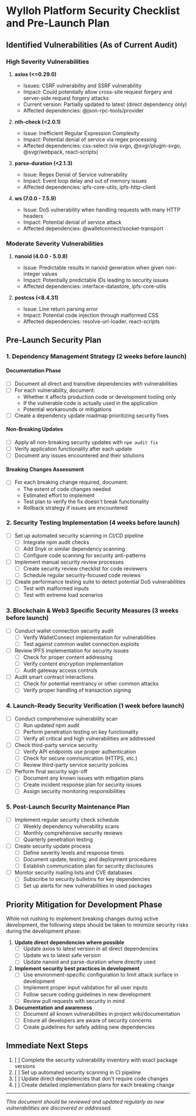 # Wylloh Platform Security Checklist and Pre-Launch Plan

## Identified Vulnerabilities (As of Current Audit)

### High Severity Vulnerabilities
1. **axios (<=0.29.0)**
   - Issues: CSRF vulnerability and SSRF vulnerability
   - Impact: Could potentially allow cross-site request forgery and server-side request forgery attacks
   - Current version: Partially updated to latest (direct dependency only)
   - Affected dependencies: @json-rpc-tools/provider

2. **nth-check (<2.0.1)**
   - Issue: Inefficient Regular Expression Complexity
   - Impact: Potential denial of service via regex processing
   - Affected dependencies: css-select (via svgo, @svgr/plugin-svgo, @svgr/webpack, react-scripts)

3. **parse-duration (<2.1.3)**
   - Issue: Regex Denial of Service vulnerability
   - Impact: Event loop delay and out of memory issues
   - Affected dependencies: ipfs-core-utils, ipfs-http-client

4. **ws (7.0.0 - 7.5.9)**
   - Issue: DoS vulnerability when handling requests with many HTTP headers
   - Impact: Potential denial of service attack
   - Affected dependencies: @walletconnect/socket-transport

### Moderate Severity Vulnerabilities
1. **nanoid (4.0.0 - 5.0.8)**
   - Issue: Predictable results in nanoid generation when given non-integer values
   - Impact: Potentially predictable IDs leading to security issues
   - Affected dependencies: interface-datastore, ipfs-core-utils

2. **postcss (<8.4.31)**
   - Issue: Line return parsing error
   - Impact: Potential code injection through malformed CSS
   - Affected dependencies: resolve-url-loader, react-scripts

## Pre-Launch Security Plan

### 1. Dependency Management Strategy (2 weeks before launch)

#### Documentation Phase
- [ ] Document all direct and transitive dependencies with vulnerabilities
- [ ] For each vulnerability, document:
  - Whether it affects production code or development tooling only
  - If the vulnerable code is actually used in the application
  - Potential workarounds or mitigations
- [ ] Create a dependency update roadmap prioritizing security fixes

#### Non-Breaking Updates
- [ ] Apply all non-breaking security updates with `npm audit fix`
- [ ] Verify application functionality after each update
- [ ] Document any issues encountered and their solutions

#### Breaking Changes Assessment
- [ ] For each breaking change required, document:
  - The extent of code changes needed
  - Estimated effort to implement
  - Test plan to verify the fix doesn't break functionality
  - Rollback strategy if issues are encountered

### 2. Security Testing Implementation (4 weeks before launch)

- [ ] Set up automated security scanning in CI/CD pipeline
  - [ ] Integrate npm audit checks
  - [ ] Add Snyk or similar dependency scanning
  - [ ] Configure code scanning for security anti-patterns
- [ ] Implement manual security review processes
  - [ ] Create security review checklist for code reviewers
  - [ ] Schedule regular security-focused code reviews
- [ ] Create performance testing suite to detect potential DoS vulnerabilities
  - [ ] Test with malformed inputs
  - [ ] Test with extreme load scenarios

### 3. Blockchain & Web3 Specific Security Measures (3 weeks before launch)

- [ ] Conduct wallet connection security audit
  - [ ] Verify WalletConnect implementation for vulnerabilities
  - [ ] Test against common wallet connection exploits
- [ ] Review IPFS implementation for security issues
  - [ ] Check for proper content addressing
  - [ ] Verify content encryption implementation
  - [ ] Audit gateway access controls
- [ ] Audit smart contract interactions
  - [ ] Check for potential reentrancy or other common attacks
  - [ ] Verify proper handling of transaction signing

### 4. Launch-Ready Security Verification (1 week before launch)

- [ ] Conduct comprehensive vulnerability scan
  - [ ] Run updated npm audit
  - [ ] Perform penetration testing on key functionality
  - [ ] Verify all critical and high vulnerabilities are addressed
- [ ] Check third-party service security
  - [ ] Verify API endpoints use proper authentication
  - [ ] Check for secure communication (HTTPS, etc.)
  - [ ] Review third-party service security policies
- [ ] Perform final security sign-off
  - [ ] Document any known issues with mitigation plans
  - [ ] Create incident response plan for security issues
  - [ ] Assign security monitoring responsibilities

### 5. Post-Launch Security Maintenance Plan

- [ ] Implement regular security check schedule
  - [ ] Weekly dependency vulnerability scans
  - [ ] Monthly comprehensive security reviews
  - [ ] Quarterly penetration testing
- [ ] Create security update process
  - [ ] Define severity levels and response times
  - [ ] Document update, testing, and deployment procedures
  - [ ] Establish communication plan for security disclosures
- [ ] Monitor security mailing lists and CVE databases
  - [ ] Subscribe to security bulletins for key dependencies
  - [ ] Set up alerts for new vulnerabilities in used packages

## Priority Mitigation for Development Phase

While not rushing to implement breaking changes during active development, the following steps should be taken to minimize security risks during the development phase:

1. **Update direct dependencies where possible**
   - [ ] Update axios to latest version in all direct dependencies
   - [ ] Update ws to latest safe version
   - [ ] Update nanoid and parse-duration where directly used

2. **Implement security best practices in development**
   - [ ] Use environment-specific configuration to limit attack surface in development
   - [ ] Implement proper input validation for all user inputs
   - [ ] Follow secure coding guidelines in new development
   - [ ] Review pull requests with security in mind

3. **Documentation and awareness**
   - [ ] Document all known vulnerabilities in project wiki/documentation
   - [ ] Ensure all developers are aware of security concerns
   - [ ] Create guidelines for safely adding new dependencies

## Immediate Next Steps

1. [ ] Complete the security vulnerability inventory with exact package versions
2. [ ] Set up automated security scanning in CI pipeline
3. [ ] Update direct dependencies that don't require code changes
4. [ ] Create detailed implementation plans for each breaking change

---

*This document should be reviewed and updated regularly as new vulnerabilities are discovered or addressed.* 